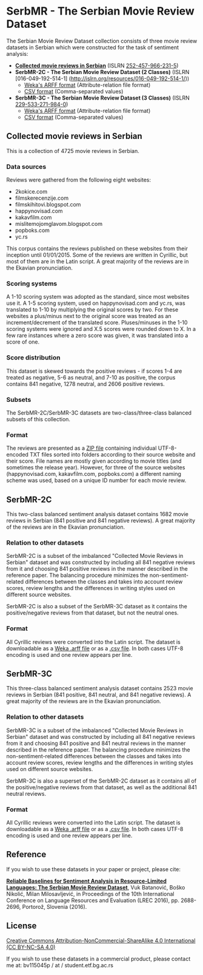 ﻿# SerbMR - The Serbian Movie Review Dataset
The Serbian Movie Review Dataset collection consists of three movie review datasets in Serbian which were constructed for the task of sentiment analysis:
* **[Collected movie reviews in Serbian](https://github.com/vukbatanovic/SerbMR/releases/download/v1.0/Collected_movie_reviews_in_Serbian.zip)** (ISLRN [252-457-966-231-5](http://islrn.org/resources/252-457-966-231-5/))
* **SerbMR-2C - The Serbian Movie Review Dataset (2 Classes)** (ISLRN [016-049-192-514-1] (http://islrn.org/resources/016-049-192-514-1/))
  * [Weka's ARFF format](https://github.com/vukbatanovic/SerbMR/releases/download/v1.0/SerbMR-2C.arff) (Attribute-relation file format)
  * [CSV format](https://github.com/vukbatanovic/SerbMR/releases/download/v1.0/SerbMR-2C.csv) (Comma-separated values)
* **SerbMR-3C - The Serbian Movie Review Dataset (3 Classes)** (ISLRN [229-533-271-984-0](http://islrn.org/resources/229-533-271-984-0/))
  * [Weka's ARFF format](https://github.com/vukbatanovic/SerbMR/releases/download/v1.0/SerbMR-3C.arff) (Attribute-relation file format)
  * [CSV format](https://github.com/vukbatanovic/SerbMR/releases/download/v1.0/SerbMR-3C.csv) (Comma-separated values)


## Collected movie reviews in Serbian
This is a collection of 4725 movie reviews in Serbian.

### Data sources
Reviews were gathered from the following eight websites:
* 2kokice.com
* filmskerecenzije.com
* filmskihitovi.blogspot.com
* happynovisad.com
* kakavfilm.com
* mislitemojomglavom.blogspot.com
* popboks.com
* yc.rs

This corpus contains the reviews published on these websites from their inception until 01/01/2015.
Some of the reviews are written in Cyrillic, but most of them are in the Latin script.
A great majority of the reviews are in the Ekavian pronunciation.

### Scoring systems
A 1-10 scoring system was adopted as the standard, since most websites use it.
A 1-5 scoring system, used on happynovisad.com and yc.rs, was translated to 1-10 by multiplying the original scores by two.
For these websites a plus/minus next to the original score was treated as an increment/decrement of the translated score.
Pluses/minuses in the 1-10 scoring systems were ignored and X.5 scores were rounded down to X.
In a few rare instances where a zero score was given, it was translated into a score of one.

### Score distribution
This dataset is skewed towards the positive reviews - if scores 1-4 are treated as negative, 5-6 as neutral, and 7-10 as positive, the corpus contains 841 negative, 1278 neutral, and 2606 positive reviews.

### Subsets
The SerbMR-2C/SerbMR-3C datasets are two-class/three-class balanced subsets of this collection.

### Format
The reviews are presented as a [ZIP file](https://github.com/vukbatanovic/SerbMR/releases/download/v1.0/Collected_movie_reviews_in_Serbian.zip) containing individual UTF-8-encoded TXT files sorted into folders according to their source website and their score.
File names are mostly given according to movie titles (and sometimes the release year).
However, for three of the source websites (happynovisad.com, kakavfilm.com, popboks.com) a different naming scheme was used, based on a unique ID number for each movie review.


## SerbMR-2C
This two-class balanced sentiment analysis dataset contains 1682 movie reviews in Serbian (841 positive and 841 negative reviews).
A great majority of the reviews are in the Ekavian pronunciation.

### Relation to other datasets
SerbMR-2C is a subset of the imbalanced "Collected Movie Reviews in Serbian" dataset and was constructed by including all 841 negative reviews from it and choosing 841 positive reviews in the manner described in the reference paper.
The balancing procedure minimizes the non-sentiment-related differences between the classes and takes into account review scores, review lengths and the differences in writing styles used on different source websites.

SerbMR-2C is also a subset of the SerbMR-3C dataset as it contains the positive/negative reviews from that dataset, but not the neutral ones.

### Format
All Cyrillic reviews were converted into the Latin script.
The dataset is downloadable as a [Weka .arff file](https://github.com/vukbatanovic/SerbMR/releases/download/v1.0/SerbMR-2C.arff) or as a [.csv file](https://github.com/vukbatanovic/SerbMR/releases/download/v1.0/SerbMR-2C.csv). In both cases UTF-8 encoding is used and one review appears per line.


## SerbMR-3C
This three-class balanced sentiment analysis dataset contains 2523 movie reviews in Serbian (841 positive, 841 neutral, and 841 negative reviews).
A great majority of the reviews are in the Ekavian pronunciation.

### Relation to other datasets
SerbMR-3C is a subset of the imbalanced "Collected Movie Reviews in Serbian" dataset and was constructed by including all 841 negative reviews from it and choosing 841 positive and 841 neutral reviews in the manner described in the reference paper.
The balancing procedure minimizes the non-sentiment-related differences between the classes and takes into account review scores, review lengths and the differences in writing styles used on different source websites.

SerbMR-3C is also a superset of the SerbMR-2C dataset as it contains all of the positive/negative reviews from that dataset, as well as the additional 841 neutral reviews.

### Format
All Cyrillic reviews were converted into the Latin script.
The dataset is downloadable as a [Weka .arff file](https://github.com/vukbatanovic/SerbMR/releases/download/v1.0/SerbMR-3C.arff) or as a [.csv file](https://github.com/vukbatanovic/SerbMR/releases/download/v1.0/SerbMR-3C.csv). In both cases UTF-8 encoding is used and one review appears per line.


## Reference
If you wish to use these datasets in your paper or project, please cite:

**[Reliable Baselines for Sentiment Analysis in Resource-Limited Languages: The Serbian Movie Review Dataset](http://www.lrec-conf.org/proceedings/lrec2016/pdf/284_Paper.pdf)**, Vuk Batanović, Boško Nikolić, Milan Milosavljević, in Proceedings of the 10th International Conference on Language Resources and Evaluation (LREC 2016), pp. 2688-2696, Portorož, Slovenia (2016).

## License
[Creative Commons Attribution-NonCommercial-ShareAlike 4.0 International (CC BY-NC-SA 4.0)](http://creativecommons.org/licenses/by-nc-sa/4.0/)

If you wish to use these datasets in a commercial product, please contact me at: bv115045p / at / student.etf.bg.ac.rs

